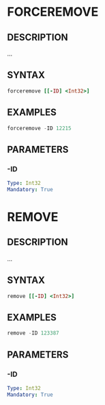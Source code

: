 # FORCEREMOVE

## DESCRIPTION
...

## SYNTAX

```ruby
forceremove [[-ID] <Int32>] 
```

## EXAMPLES

```powershell
forceremove -ID 12215 

```

## PARAMETERS

### -ID

```yaml
Type: Int32
Mandatory: True
```


# REMOVE

## DESCRIPTION
...

## SYNTAX

```ruby
remove [[-ID] <Int32>] 
```

## EXAMPLES

```powershell
remove -ID 123387

```

## PARAMETERS

### -ID

```yaml
Type: Int32
Mandatory: True
```

